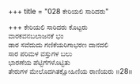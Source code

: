 +++
title = "028 ಕೇರಿಯಲಿ ಸಾರಿದರು"

+++
ಕೇರಿಯಲಿ ಸಾರಿದರು ಕೊಟ್ಟರು  
ವಾರಕವನಬಲಾಜನಕೆ ಭಂ  
ಡಾರ ಸವೆದುದು ಗಣಿಕೆಯರಿಗಾಭರಣ ದಾನದಲಿ   
ಸಾರ ಪರಿಮಳ ವಸ್ತುಗಳ ಬಲು  
ಭಾರಣೆಯ ಪೆಟ್ಟಿಗೆಗಳೊಟ್ಟಿತು  
ತೇರುಗಳ ಮೇಲೊದಗಿತಕ್ಷೋಹಿಣಿಯ ರಾಣಿಯರು      ॥28॥